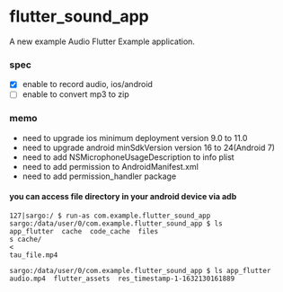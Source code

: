 # flutter_sound_app

A new example Audio Flutter Example application.

### spec

- [x] enable to record audio, ios/android
- [ ] enable to convert mp3 to zip

### memo

- need to upgrade ios minimum deployment version 9.0 to 11.0
- need to upgrade android minSdkVersion version 16 to 24(Android 7)
- need to add NSMicrophoneUsageDescription to info plist
- need to add permission to AndroidManifest.xml
- need to add permission_handler package

#### you can access file directory in your android device via adb

```
127|sargo:/ $ run-as com.example.flutter_sound_app
sargo:/data/user/0/com.example.flutter_sound_app $ ls
app_flutter  cache  code_cache  files
s cache/                                                                      <
tau_file.mp4

sargo:/data/user/0/com.example.flutter_sound_app $ ls app_flutter
audio.mp4  flutter_assets  res_timestamp-1-1632130161889
```